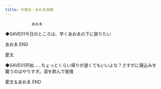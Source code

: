 ```yaml
---
title: 付喪女・あおゑ攻略
---
```


                あおゑ

◆SAVE01今日のところは、早くあおゑの下に戻りたい

あおゑ END

愛文

◆SAVE01开始……ちょっとくらい帰りが遅くてもいいよな？さすがに寝込みを襲うのはやりすぎ。涙を飲んで我慢

愛文＆あおゑ END
              
